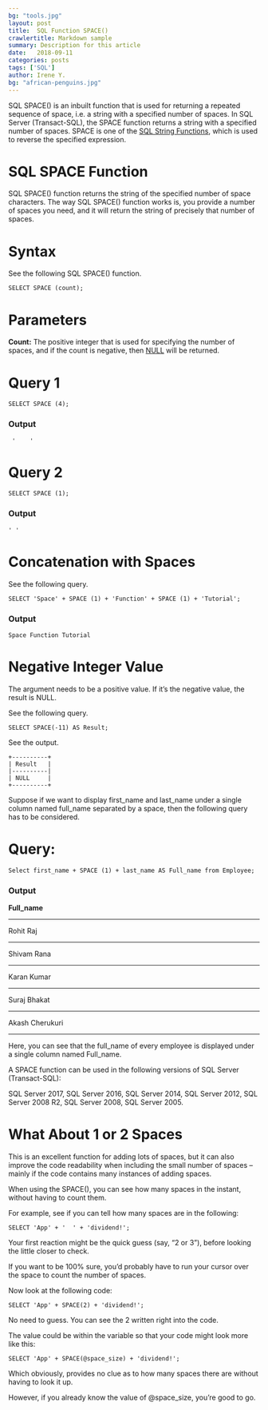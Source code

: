 ```yaml
---
bg: "tools.jpg"
layout: post
title:  SQL Function SPACE()
crawlertitle: Markdown sample
summary: Description for this article
date:   2018-09-11
categories: posts
tags: ['SQL']
author: Irene Y.
bg: "african-penguins.jpg"
---
```


SQL SPACE() is an inbuilt function that is used for returning a repeated sequence of space, i.e. a string with a specified number of spaces. In SQL Server (Transact-SQL), the SPACE function returns a string with a specified number of spaces. SPACE is one of the [SQL String Functions](https://appdividend.com/2019/08/12/sql-string-functions-example-string-functions-in-sql/), which is used to reverse the specified expression.

# **SQL SPACE Function**

SQL SPACE() function returns the string of the specified number of space characters. The way SQL SPACE() function works is, you provide a number of spaces you need, and it will return the string of precisely that number of spaces.

# **Syntax**

See the following SQL SPACE() function.

```
SELECT SPACE (count);

```

# **Parameters**

**Count:** The positive integer that is used for specifying the number of spaces, and if the count is negative, then [NULL](https://appdividend.com/2019/08/07/sql-null-functions-example-ifnull-isnull-coalesce-nullif/) will be returned.

# **Query 1**

```
SELECT SPACE (4);

```

### **Output**

```
 '    '
```

# **Query 2**

```
SELECT SPACE (1);

```

### **Output**

```
' '

```

# **Concatenation with Spaces**

See the following query.

```
SELECT 'Space' + SPACE (1) + 'Function' + SPACE (1) + 'Tutorial';

```

### **Output**

```
Space Function Tutorial

```

# **Negative Integer Value**

The argument needs to be a positive value. If it’s the negative value, the result is NULL.

See the following query.

```
SELECT SPACE(-11) AS Result;
```

See the output.

```
+----------+
| Result   |
|----------|
| NULL     |
+----------+
```

Suppose if we want to display first_name and last_name under a single column named full_name separated by a space, then the following query has to be considered.

# **Query:**

```
Select first_name + SPACE (1) + last_name AS Full_name from Employee;

```

### **Output**

**Full_name**

---

Rohit Raj

---

Shivam Rana

---

Karan Kumar

---

Suraj Bhakat

---

Akash Cherukuri

---

Here, you can see that the full_name of every employee is displayed under a single column named Full_name.

A SPACE function can be used in the following versions of SQL Server (Transact-SQL):

SQL Server 2017, SQL Server 2016, SQL Server 2014, SQL Server 2012, SQL Server 2008 R2, SQL Server 2008, SQL Server 2005.

# **What About 1 or 2 Spaces**

This is an excellent function for adding lots of spaces, but it can also improve the code readability when including the small number of spaces – mainly if the code contains many instances of adding spaces.

When using the SPACE(), you can see how many spaces in the instant, without having to count them.

For example, see if you can tell how many spaces are in the following:

```
SELECT 'App' + '  ' + 'dividend!';
```

Your first reaction might be the quick guess (say, “2 or 3”), before looking the little closer to check.

If you want to be 100% sure, you’d probably have to run your cursor over the space to count the number of spaces.

Now look at the following code:

```
SELECT 'App' + SPACE(2) + 'dividend!';
```

No need to guess. You can see the 2 written right into the code.

The value could be within the variable so that your code might look more like this:

```
SELECT 'App' + SPACE(@space_size) + 'dividend!';
```

Which obviously, provides no clue as to how many spaces there are without having to look it up.

However, if you already know the value of @space_size, you’re good to go.